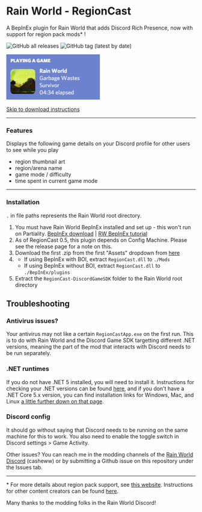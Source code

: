 # Rain World - RegionCast
A BepInEx plugin for Rain World that adds Discord Rich Presence, now with support for region pack mods* !

![GitHub all releases](https://img.shields.io/github/downloads/casheww/RW-RegionCast/total?color=7185a8&style=for-the-badge)
![GitHub tag (latest by date)](https://img.shields.io/github/v/tag/casheww/RW-RegionCast?color=233f70&label=latest&style=for-the-badge)

![regioncast demo](https://github.com/casheww/RW-RegionCast/blob/main/assets/regioncastdemo.png)

[Skip to download instructions](https://github.com/casheww/RW-RegionCast/blob/main/README.md#installation)

---

### Features
Displays the following game details on your Discord profile for other users to see while you play
- region thumbnail art
- region/arena name
- game mode / difficulty
- time spent in current game mode

---

### Installation
`.` in file paths represents the Rain World root directory.

1) You must have Rain World BepInEx installed and set up - this won't run on Partiality.   [BepInEx download](https://drive.google.com/file/d/1WcCCsS3ABBdO1aX-iJGeqeE07YE4Qv88/view) | [RW BepInEx tutorial](https://youtu.be/brDN_8uN6-U)
2) As of RegionCast 0.5, this plugin depends on Config Machine. Please see the release page for a note on this.
3) Download the first .zip from the first "Assets" dropdown from [here](https://github.com/casheww/RW-RegionCast/releases/)
4) - If using BepInEx with BOI, extract `RegionCast.dll` to `./Mods`
   - If using BepInEx without BOI, extract `RegionCast.dll` to `./BepInEx/plugins`
5) Extract the `RegionCast-DiscordGameSDK` folder to the Rain World root directory


## Troubleshooting

### Antivirus issues?
Your antivirus may not like a certain `RegionCastApp.exe` on the first run. This is to do with Rain World and the Discord Game SDK targetting different .NET versions, meaning the part of the mod that interacts with Discord needs to be run separately.

### .NET runtimes
If you do not have .NET 5 installed, you will need to install it. Instructions for checking your .NET versions can be found [here](https://docs.microsoft.com/en-us/dotnet/core/install/how-to-detect-installed-versions?pivots=os-windows#check-runtime-versions), and if you don't have a .NET Core 5.x version, you can find installation links for Windows, Mac, and Linux [a little further down on that page](https://docs.microsoft.com/en-us/dotnet/core/install/how-to-detect-installed-versions?pivots=os-windows#next-steps).


### Discord config
It should go without saying that Discord needs to be running on the same machine for this to work. You also need to enable the toggle switch in Discord settings > Game Activity.


Other issues? You can reach me in the modding channels of the [Rain World Discord](https://discord.gg/rainworld) (casheww) or by submitting a Github issue on this repository under the Issues tab.

---

\* For more details about region pack support, see [this  website](https://casheww.github.io/RW-RegionCast/).
Instructions for other content creators can be found [here](https://rain-world-modding.github.io/pages/utility-mods/RegionCast.html).

Many thanks to the modding folks in the Rain World Discord!
